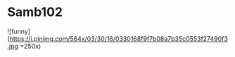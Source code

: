 # Samb102

![funny](https://i.pinimg.com/564x/03/30/16/0330168f9f7b08a7b35c0553f27490f3.jpg =250x)

